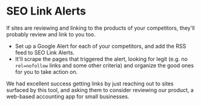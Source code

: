 # SEO Link Alerts #

If sites are reviewing and linking to the products of your competitors, they'll probably review and link to you too.

* Set up a Google Alert for each of your competitors, and add the RSS feed to SEO Link Alerts.
* It'll scrape the pages that triggered the alert, looking for legit (e.g. no `rel=nofollow` links and some other criteria) and organize the good ones for you to take action on.

We had excellent success getting links by just reaching out to sites surfaced by this tool, and asking them to consider reviewing our product, a web-based accounting app for small businesses.
